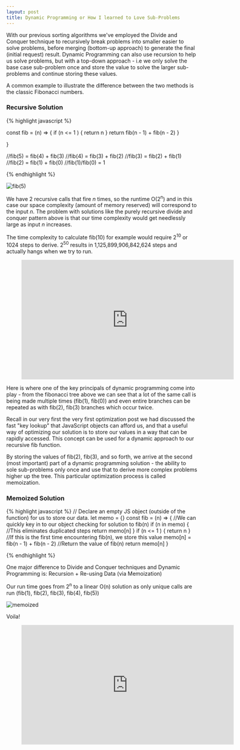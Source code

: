 ```yaml
---
layout: post
title: Dynamic Programming or How I learned to Love Sub-Problems
---
```


<p>With our previous sorting algorithms we've employed the Divide and Conquer technique to recursively break problems into smaller easier to solve problems, before merging (bottom-up approach) to generate the final (initial request) result.  Dynamic Programming can also use recursion to help us solve problems, but with a top-down approach - i.e we only solve the base case sub-problem once and store the value to solve the larger sub-problems and continue storing these values. </p>


A common example to illustrate the difference between the two methods is the classic Fibonacci numbers.

### Recursive Solution
{% highlight javascript %}

const fib = (n) => { 
    if (n <= 1 ) {
        return n
    } 
    return fib(n - 1) + fib(n - 2)
}

}


//fib(5) = fib(4) + fib(3)
//fib(4) = fib(3) + fib(2)
//fib(3) = fib(2) + fib(1)
//fib(2) = fib(1) + fib(0)
//fib(1)/fib(0) = 1

{% endhighlight %}

![fib(5)](https://i.stack.imgur.com/HpgSu.png)

We have 2 recursive calls that fire *n* times, so the runtime O(2<sup>n</sup>) and in this case our space complexity (amount of memory reserved) will correspond to the input *n*. The problem with solutions like the purely recursive divide and conquer pattern above is that our time complexity would get needlessly large as input *n* increases.  

The time complexity to calculate fib(10) for example would require 2<sup>10</sup> or 1024 steps to derive. 2<sup>50</sup> results in 1,125,899,906,842,624 steps and actually hangs when we try to run.


<figure class="video_container">
  <iframe width="560" height="315" src="https://youtube.com/embed/I0FdVXFyG-g" title="YouTube video player" frameborder="0" allow="accelerometer; autoplay; clipboard-write; encrypted-media; gyroscope; picture-in-picture" allowfullscreen></iframe>
</figure>

Here is where one of the key principals of dynamic programming come into play - from the fibonacci tree above we can see that a lot of the same call is being made multiple times (fib(1), fib(0)) and even entire branches can be repeated as with fib(2), fib(3) branches which occur twice.  


Recall in our very first the very first optimization post we had discussed the fast "key lookup" that JavaScript objects can afford us, and that a useful way of optimizing our solution is to store our values in a way that can be rapidly accessed.  This concept can be used for a dynamic approach to our recursive fib function.  

By storing the values of fib(2), fib(3), and so forth, we arrive at the second (most important) part of a dynamic programming solution - the ability to sole sub-problems only once and use that to derive more complex problems higher up the tree.  This particular optimization process is called memoization.



### Memoized Solution
{% highlight javascript %}
// Declare an empty JS object (outside of the function) for us to store our data.
let memo = {}
const fib = (n) => { 
 //We can quickly key in to our object checking for solution to fib(n)
    if (n in memo) {
//This eliminates duplicated steps
        return memo[n]
    }
    if (n <= 1 ) {
        return n
    }
//If this is the first time encountering fib(n), we store this value
    memo[n] = fib(n - 1) + fib(n - 2)
//Return the value of fib(n)
    return memo[n]
}

{% endhighlight %}

One major difference to Divide and Conquer techniques and Dynamic Programming is: Recursion + Re-using Data (via Memoization)

Our run time goes from 2<sup>n</sup> to a linear O(n) solution as only unique calls are run (fib(1), fib(2), fib(3), fib(4), fib(5))

![memoized](https://drive.google.com/uc?id=1Py-XkdApC6HV5FL_xBD7CM9cFjIvhCc2)

Voila!
<figure class="video_container">
  <iframe width="560" height="315" src="https://youtube.com/embed/edsRMcrr5oU" title="YouTube video player" frameborder="0" allow="accelerometer; autoplay; clipboard-write; encrypted-media; gyroscope; picture-in-picture" allowfullscreen></iframe>
</figure>





